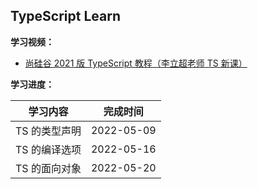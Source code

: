 ## TypeScript Learn

**学习视频：**

- [尚硅谷 2021 版 TypeScript 教程（李立超老师 TS 新课）](https://www.bilibili.com/video/BV1Xy4y1v7S2)

**学习进度：**

| **学习内容**  | **完成时间** |
| ------------- | ------------ |
| TS 的类型声明 | 2022-05-09   |
| TS 的编译选项 | 2022-05-16   |
| TS 的面向对象 | 2022-05-20   |
